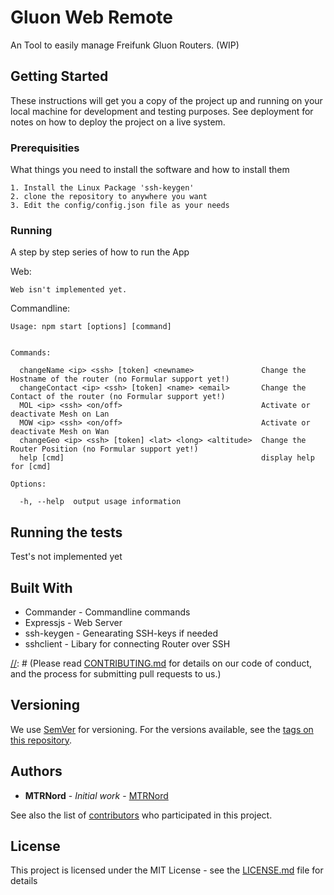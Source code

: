 # Gluon Web Remote

An Tool to easily manage Freifunk Gluon Routers. (WIP)

## Getting Started

These instructions will get you a copy of the project up and running on your local machine for development and testing purposes. See deployment for notes on how to deploy the project on a live system.

### Prerequisities

What things you need to install the software and how to install them

```
1. Install the Linux Package 'ssh-keygen'
2. clone the repository to anywhere you want
3. Edit the config/config.json file as your needs
```

### Running

A step by step series of how to run the App

Web:

```
Web isn't implemented yet.
```

Commandline:

```
Usage: npm start [options] [command]


Commands:

  changeName <ip> <ssh> [token] <newname>               Change the Hostname of the router (no Formular support yet!)
  changeContact <ip> <ssh> [token] <name> <email>       Change the Contact of the router (no Formular support yet!)
  MOL <ip> <ssh> <on/off>                               Activate or deactivate Mesh on Lan
  MOW <ip> <ssh> <on/off>                               Activate or deactivate Mesh on Wan
  changeGeo <ip> <ssh> [token] <lat> <long> <altitude>  Change the Router Position (no Formular support yet!)
  help [cmd]                                            display help for [cmd]

Options:

  -h, --help  output usage information

```

## Running the tests

Test's not implemented yet

## Built With

* Commander - Commandline commands
* Expressjs - Web Server
* ssh-keygen - Genearating SSH-keys if needed
* sshclient - Libary for connecting Router over SSH

[//]: # (## Contributing)

[//]: # (Please read [CONTRIBUTING.md](CONTRIBUTING.md) for details on our code of conduct, and the process for submitting pull requests to us.)

## Versioning

We use [SemVer](http://semver.org/) for versioning. For the versions available, see the [tags on this repository](https://github.com/your/project/tags).

## Authors

* **MTRNord** - *Initial work* - [MTRNord](https://github.com/MTRNord)

See also the list of [contributors](https://github.com/MTRNord/gluon_web_remote_node/contributors) who participated in this project.

## License

This project is licensed under the MIT License - see the [LICENSE.md](LICENSE.md) file for details
